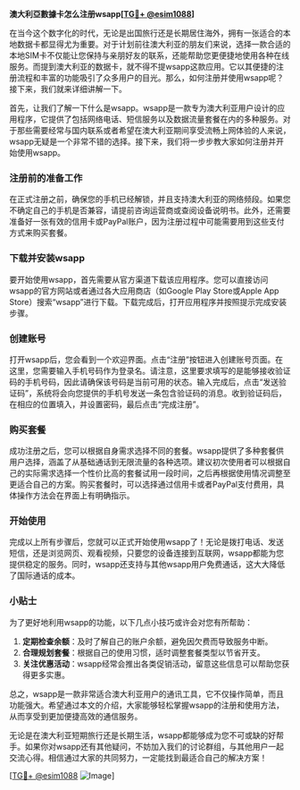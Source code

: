 **澳大利亞數據卡怎么注册wsapp[[TG💪+ @esim1088](https://t.me/s/esim1088)]**

在当今这个数字化的时代，无论是出国旅行还是长期居住海外，拥有一张适合的本地数据卡都显得尤为重要。对于计划前往澳大利亚的朋友们来说，选择一款合适的本地SIM卡不仅能让您保持与亲朋好友的联系，还能帮助您更便捷地使用各种在线服务。而提到澳大利亚的数据卡，就不得不提wsapp这款应用。它以其便捷的注册流程和丰富的功能吸引了众多用户的目光。那么，如何注册并使用wsapp呢？接下来，我们就来详细讲解一下。

首先，让我们了解一下什么是wsapp。wsapp是一款专为澳大利亚用户设计的应用程序，它提供了包括网络电话、短信服务以及数据流量套餐在内的多种服务。对于那些需要经常与国内联系或者希望在澳大利亚期间享受流畅上网体验的人来说，wsapp无疑是一个非常不错的选择。接下来，我们将一步步教大家如何注册并开始使用wsapp。

### 注册前的准备工作

在正式注册之前，确保您的手机已经解锁，并且支持澳大利亚的网络频段。如果您不确定自己的手机是否兼容，请提前咨询运营商或查阅设备说明书。此外，还需要准备好一张有效的信用卡或PayPal账户，因为注册过程中可能需要用到这些支付方式来购买套餐。

### 下载并安装wsapp

要开始使用wsapp，首先需要从官方渠道下载该应用程序。您可以直接访问wsapp的官方网站或者通过各大应用商店（如Google Play Store或Apple App Store）搜索“wsapp”进行下载。下载完成后，打开应用程序并按照提示完成安装步骤。

### 创建账号

打开wsapp后，您会看到一个欢迎界面。点击“注册”按钮进入创建账号页面。在这里，您需要输入手机号码作为登录名。请注意，这里要求填写的是能够接收验证码的手机号码，因此请确保该号码是当前可用的状态。输入完成后，点击“发送验证码”，系统将会向您提供的手机号发送一条包含验证码的消息。收到验证码后，在相应的位置填入，并设置密码，最后点击“完成注册”。

### 购买套餐

成功注册之后，您可以根据自身需求选择不同的套餐。wsapp提供了多种套餐供用户选择，涵盖了从基础通话到无限流量的各种选项。建议初次使用者可以根据自己的实际需求选择一个性价比高的套餐试用一段时间，之后再根据使用情况调整至更适合自己的方案。购买套餐时，可以选择通过信用卡或者PayPal支付费用，具体操作方法会在界面上有明确指示。

### 开始使用

完成以上所有步骤后，您就可以正式开始使用wsapp了！无论是拨打电话、发送短信，还是浏览网页、观看视频，只要您的设备连接到互联网，wsapp都能为您提供稳定的服务。同时，wsapp还支持与其他wsapp用户免费通话，这大大降低了国际通话的成本。

### 小贴士

为了更好地利用wsapp的功能，以下几点小技巧或许会对您有所帮助：

1. **定期检查余额**：及时了解自己的账户余额，避免因欠费而导致服务中断。
2. **合理规划套餐**：根据自己的使用习惯，适时调整套餐类型以节省开支。
3. **关注优惠活动**：wsapp经常会推出各类促销活动，留意这些信息可以帮助您获得更多实惠。

总之，wsapp是一款非常适合澳大利亚用户的通讯工具，它不仅操作简单，而且功能强大。希望通过本文的介绍，大家能够轻松掌握wsapp的注册和使用方法，从而享受到更加便捷高效的通信服务。

无论是在澳大利亚短期旅行还是长期生活，wsapp都能够成为您不可或缺的好帮手。如果你对wsapp还有其他疑问，不妨加入我们的讨论群组，与其他用户一起交流心得。相信通过大家的共同努力，一定能找到最适合自己的解决方案！

[[TG💪+ @esim1088](https://t.me/s/esim1088) ![Image](https://i.postimg.cc/4NQfJmqS/Snipaste-2025-05-13-00-14-12.png)]